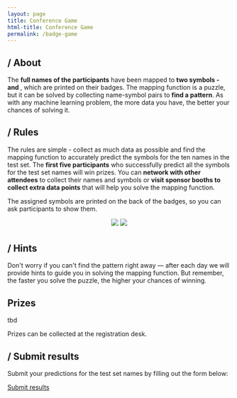 ```yaml
---
layout: page
title: Conference Game
html-title: Conference Game
permalink: /badge-game
---
```


## / About

The **full names of the participants** have been mapped to **two symbols - <i class="fa-solid fa-chess" style="font-size:20px"></i> and <i class="fa-solid fa-dna" style="font-size:20px"></i>**, which are printed on their badges. The mapping function is a puzzle, but it can be solved by collecting name-symbol pairs to **find a pattern**. As with any machine learning problem, the more data you have, the better your chances of solving it.

## / Rules

The rules are simple - collect as much data as possible and find the mapping function to accurately predict the symbols for the ten names in the test set. The **first five participants** who successfully predict all the symbols for the test set names will win prizes.
You can **network with other attendees** to collect their names and symbols or **visit sponsor booths to collect extra data points** that will help you solve the mapping function.

The assigned symbols are printed on the back of the badges, so you can ask participants to show them.

<div align="center" style="margin-bottom: 30px;">
    <img class="width-100 width-max-300px photo" style="margin-bottom: 5px;" src="{{ "./images/optimized/badge-game-800x800/badge-chess.webp" | relative_url }}">
    <img class="width-100 width-max-300px photo" style="margin-bottom: 5px;" src="{{ "./images/optimized/badge-game-800x800/badge-dna.webp" | relative_url }}">
</div>

## / Hints

Don't worry if you can't find the pattern right away — after each day we will provide hints to guide you in solving the mapping function. But remember, the faster you solve the puzzle, the higher your chances of winning.

## Prizes

tbd

Prizes can be collected at the registration desk.

## / Submit results

Submit your predictions for the test set names by filling out the form below:

<a href="https://badge-game.paperform.co" class="btn btn-default btn-lg" target="_blank"><i class="fa-solid fa-list"></i> Submit results</a>
